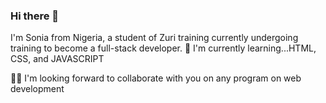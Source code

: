 ### Hi there 👋
I'm Sonia from Nigeria, a student of Zuri training currently undergoing training to become a full-stack developer.
🧠 I'm currently learning...HTML, CSS, and JAVASCRIPT

👯‍♀️ I'm looking forward to collaborate with you on any program on web development
<!--
**SoniaChinasa1/SoniaChinasa1** is a ✨ _special_ ✨ repository because its `README.md` (this file) appears on your GitHub profile.

Here are some ideas to get you started:

- 🔭 I’m currently working on ...
- 🌱 I’m currently learning ...
- 👯 I’m looking to collaborate on ...
- 🤔 I’m looking for help with ...
- 💬 Ask me about ...
- 📫 How to reach me: ...
- 😄 Pronouns: ...
- ⚡ Fun fact: ...
-->
